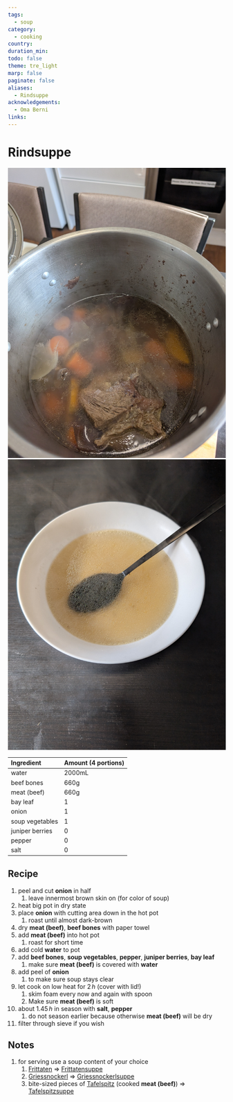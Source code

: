 ```yaml
---
tags:
  - soup
category:
  - cooking
country: 
duration_min: 
todo: false
theme: tre_light
marp: false
paginate: false
aliases:
  - Rindsuppe
acknowledgements:
  - Oma Berni
links:
---
```



# Rindsuppe

![300](../gfx/PXL_20250720_024358304.jpg)
![300](../gfx/PXL_20250720_024118056.jpg)

|Ingredient|Amount (4 portions)|
| :- | :- |
|water|2000mL|
|beef bones|660g|
|meat (beef)|660g|
|bay leaf|1|
|onion|1|
|soup vegetables|1|
|juniper berries|0|
|pepper|0|
|salt|0|

## Recipe

1. peel and cut **onion** in half
	1. leave innermost brown skin on (for color of soup)
2. heat big pot in dry state
3. place **onion** with cutting area down in the hot pot
	1. roast until almost dark-brown
4. dry **meat (beef)**, **beef bones** with paper towel
5. add **meat (beef)** into hot pot
	1. roast for short time
6. add cold **water** to pot
7. add **beef bones**, **soup vegetables**, **pepper**, **juniper berries**, **bay leaf**
	1. make sure **meat (beef)** is covered with **water**
8. add peel of **onion**
	1. to make sure soup stays clear
9. let cook on low heat for $2\,h$ (cover with lid!)
	1. skim foam every now and again with spoon
	2. Make sure **meat (beef)** is soft
10. about $1.45\,h$ in season with **salt**, **pepper**
	1. do not season earlier because otherwise **meat (beef)** will be dry
11. filter through sieve if you wish

## Notes
1. for serving use a soup content of your choice
	1. [Frittaten](Frittaten.md) => [Frittatensuppe](Frittatensuppe.md)
	2. [Griessnockerl](Griessnockerl.md) => [Griessnockerlsuppe](Griessnockerlsuppe.md)
	3. bite-sized pieces of [Tafelspitz](Tafelspitz.md) (cooked **meat (beef)**) => [Tafelspitzsuppe](Tafelspitzsuppe.md)
